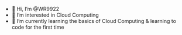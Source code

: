 - 👋 Hi, I’m @WR9922
- 👀 I’m interested in Cloud Computing
- 🌱 I’m currently learning the basics of Cloud Computing & learning to code for the first time

<!---
WR9922/WR9922 is a ✨ special ✨ repository because its `README.md` (this file) appears on your GitHub profile.
You can click the Preview link to take a look at your changes.
--->
